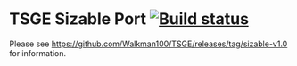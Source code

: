 TSGE Sizable Port [![Build status](https://ci.appveyor.com/api/projects/status/fi8sp9cqfqi91ekb)](https://ci.appveyor.com/project/Walkman100/tsge)
=====================

Please see https://github.com/Walkman100/TSGE/releases/tag/sizable-v1.0 for information.

